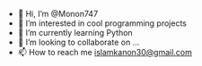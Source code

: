 - 👋 Hi, I’m @Monon747
- 👀 I’m interested in cool programming projects
- 🌱 I’m currently learning Python
- 💞️ I’m looking to collaborate on ...
- 📫 How to reach me islamkanon30@gmail.com

<!---
Monon747/Monon747 is a ✨ special ✨ repository because its `README.md` (this file) appears on your GitHub profile.
You can click the Preview link to take a look at your changes.
--->
